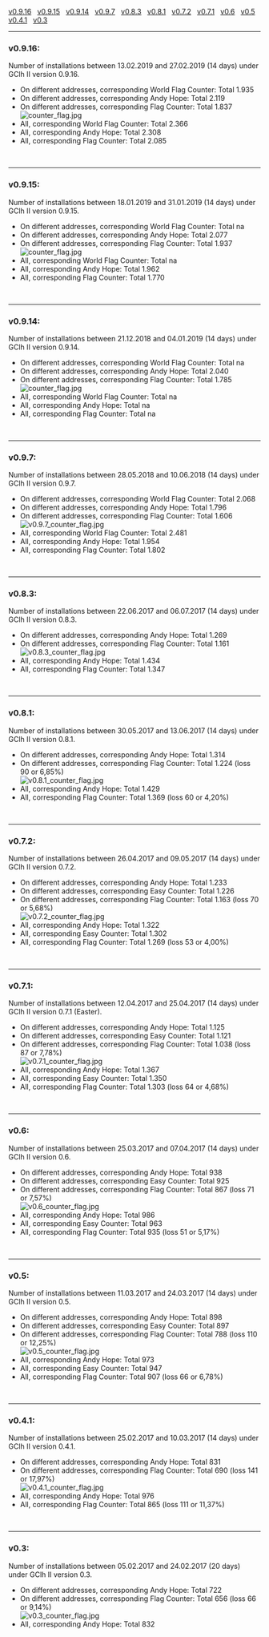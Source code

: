 <a href="#v0916" title="GClh II version 0.9.16 (13.02.2019 - 27.02.2019)">v0.9.16</a> &nbsp; 
<a href="#v0915" title="GClh II version 0.9.15 (18.01.2019 - 31.01.2019)">v0.9.15</a> &nbsp; 
<a href="#v0914" title="GClh II version 0.9.14 (21.12.2018 - 04.01.2019)">v0.9.14</a> &nbsp; 
<a href="#v097" title="GClh II version 0.9.7 (28.05.2018 - 10.06.2018)">v0.9.7</a> &nbsp; 
<a href="#v083" title="GClh II version 0.8.3 (22.06.2017 - 06.07.2017)">v0.8.3</a> &nbsp; 
<a href="#v081" title="GClh II version 0.8.1 (30.05.2017 - 13.06.2017)">v0.8.1</a> &nbsp; 
<a href="#v072" title="GClh II version 0.7.2 (26.04.2017 - 09.05.2017)">v0.7.2</a> &nbsp; 
<a href="#v071" title="GClh II version 0.7.1 (12.04.2017 - 25.04.2017)">v0.7.1</a> &nbsp; 
<a href="#v06" title="GClh II version 0.6 (25.03.2017 - 07.04.2017)">v0.6</a> &nbsp; 
<a href="#v05" title="GClh II version 0.5 (11.03.2017 - 24.03.2017)">v0.5</a> &nbsp; 
<a href="#v041" title="GClh II version 0.4.1 (25.02.2017 - 10.03.2017)">v0.4.1</a> &nbsp; 
<a href="#v03" title="GClh II version 0.3 (05.02.2017 - 24.02.2017)">v0.3</a> &nbsp; 

---
### v0.9.16:
Number of installations between 13.02.2019 and 27.02.2019 (14 days) under GClh II version 0.9.16.<br>
<ul><li>On different addresses, corresponding World Flag Counter: Total 1.935<br></li>
<li>On different addresses, corresponding Andy Hope: Total 2.119<br></li>
<li>On different addresses, corresponding Flag Counter: Total 1.837<br>
<img src="../images/0.9.16/counter_flag.jpg" alt="counter_flag.jpg"><br></li>
<li>All, corresponding World Flag Counter: Total 2.366<br></li>
<li>All, corresponding Andy Hope: Total 2.308<br></li>
<li>All, corresponding Flag Counter: Total 2.085<br></li></ul>
<br> 

---
### v0.9.15:
Number of installations between 18.01.2019 and 31.01.2019 (14 days) under GClh II version 0.9.15.<br>
<ul><li>On different addresses, corresponding World Flag Counter: Total na<br></li>
<li>On different addresses, corresponding Andy Hope: Total 2.077<br></li>
<li>On different addresses, corresponding Flag Counter: Total 1.937<br>
<img src="../images/0.9.15/counter_flag.jpg" alt="counter_flag.jpg"><br></li>
<li>All, corresponding World Flag Counter: Total na<br></li>
<li>All, corresponding Andy Hope: Total 1.962<br></li>
<li>All, corresponding Flag Counter: Total 1.770<br></li></ul>
<br> 

---
### v0.9.14:
Number of installations between 21.12.2018 and 04.01.2019 (14 days) under GClh II version 0.9.14.<br>
<ul><li>On different addresses, corresponding World Flag Counter: Total na<br></li>
<li>On different addresses, corresponding Andy Hope: Total 2.040<br></li>
<li>On different addresses, corresponding Flag Counter: Total 1.785<br>
<img src="../images/0.9.14/counter_flag.jpg" alt="counter_flag.jpg"><br></li>
<li>All, corresponding World Flag Counter: Total na<br></li>
<li>All, corresponding Andy Hope: Total na<br></li>
<li>All, corresponding Flag Counter: Total na<br></li></ul>
<br> 

---
### v0.9.7:
Number of installations between 28.05.2018 and 10.06.2018 (14 days) under GClh II version 0.9.7.<br>
<ul><li>On different addresses, corresponding World Flag Counter: Total 2.068<br></li>
<li>On different addresses, corresponding Andy Hope: Total 1.796<br></li>
<li>On different addresses, corresponding Flag Counter: Total 1.606<br>
<img src="../images/v0.9.7_counter_flag.jpg" alt="v0.9.7_counter_flag.jpg"><br></li>
<li>All, corresponding World Flag Counter: Total 2.481<br></li>
<li>All, corresponding Andy Hope: Total 1.954<br></li>
<li>All, corresponding Flag Counter: Total 1.802<br></li></ul>
<br>

---
### v0.8.3:
Number of installations between 22.06.2017 and 06.07.2017 (14 days) under GClh II version 0.8.3.<br>
<ul><li>On different addresses, corresponding Andy Hope: Total 1.269<br></li>
<li>On different addresses, corresponding Flag Counter: Total 1.161<br>
<img src="../images/v0.8.3_counter_flag.jpg" alt="v0.8.3_counter_flag.jpg"><br></li>
<li>All, corresponding Andy Hope: Total 1.434<br></li>
<li>All, corresponding Flag Counter: Total 1.347<br></li></ul>
<br>

---
### v0.8.1:
Number of installations between 30.05.2017 and 13.06.2017 (14 days) under GClh II version 0.8.1.<br>
<ul><li>On different addresses, corresponding Andy Hope: Total 1.314<br></li>
<li>On different addresses, corresponding Flag Counter: Total 1.224 (loss 90 or 6,85%)<br>
<img src="../images/v0.8.1_counter_flag.jpg" alt="v0.8.1_counter_flag.jpg"><br></li>
<li>All, corresponding Andy Hope: Total 1.429<br></li>
<li>All, corresponding Flag Counter: Total 1.369 (loss 60 or 4,20%)<br></li></ul>
<br>

---
### v0.7.2:
Number of installations between 26.04.2017 and 09.05.2017 (14 days) under GClh II version 0.7.2.<br>
<ul><li>On different addresses, corresponding Andy Hope: Total 1.233<br></li>
<li>On different addresses, corresponding Easy Counter: Total 1.226<br></li>
<li>On different addresses, corresponding Flag Counter: Total 1.163 (loss 70 or 5,68%)<br>
<img src="../images/v0.7.2_counter_flag.jpg" alt="v0.7.2_counter_flag.jpg"><br></li>
<li>All, corresponding Andy Hope: Total 1.322<br></li>
<li>All, corresponding Easy Counter: Total 1.302<br></li>
<li>All, corresponding Flag Counter: Total 1.269 (loss 53 or 4,00%)<br></li></ul>
<br>

---
### v0.7.1:
Number of installations between 12.04.2017 and 25.04.2017 (14 days) under GClh II version 0.7.1 (Easter).<br>
<ul><li>On different addresses, corresponding Andy Hope: Total 1.125<br></li>
<li>On different addresses, corresponding Easy Counter: Total 1.121<br></li>
<li>On different addresses, corresponding Flag Counter: Total 1.038 (loss 87 or 7,78%)<br>
<img src="../images/v0.7.1_counter_flag.jpg" alt="v0.7.1_counter_flag.jpg"><br></li>
<li>All, corresponding Andy Hope: Total 1.367<br></li>
<li>All, corresponding Easy Counter: Total 1.350<br></li>
<li>All, corresponding Flag Counter: Total 1.303 (loss 64 or 4,68%)<br></li></ul>
<br>

---
### v0.6:
Number of installations between 25.03.2017 and 07.04.2017 (14 days) under GClh II version 0.6.<br>
<ul><li>On different addresses, corresponding Andy Hope: Total 938<br></li>
<li>On different addresses, corresponding Easy Counter: Total 925<br></li>
<li>On different addresses, corresponding Flag Counter: Total 867 (loss 71 or 7,57%)<br>
<img src="../images/v0.6_counter_flag.jpg" alt="v0.6_counter_flag.jpg"><br></li>
<li>All, corresponding Andy Hope: Total 986<br></li>
<li>All, corresponding Easy Counter: Total 963<br></li>
<li>All, corresponding Flag Counter: Total 935 (loss 51 or 5,17%)<br></li></ul>
<br>

---
### v0.5:
Number of installations between 11.03.2017 and 24.03.2017 (14 days) under GClh II version 0.5.<br>
<ul><li>On different addresses, corresponding Andy Hope: Total 898<br></li>
<li>On different addresses, corresponding Easy Counter: Total 897<br></li>
<li>On different addresses, corresponding Flag Counter: Total 788 (loss 110 or 12,25%)<br>
<img src="../images/v0.5_counter_flag.jpg" alt="v0.5_counter_flag.jpg"><br></li>
<li>All, corresponding Andy Hope: Total 973<br></li>
<li>All, corresponding Easy Counter: Total 947<br></li>
<li>All, corresponding Flag Counter: Total 907 (loss 66 or 6,78%)<br></li></ul>
<br>

---
### v0.4.1:
Number of installations between 25.02.2017 and 10.03.2017 (14 days) under GClh II version 0.4.1.<br>
<ul><li>On different addresses, corresponding Andy Hope: Total 831<br></li>
<li>On different addresses, corresponding Flag Counter: Total 690 (loss 141 or 17,97%)<br>
<img src="../images/v0.4.1_counter_flag.jpg" alt="v0.4.1_counter_flag.jpg"><br></li>
<li>All, corresponding Andy Hope: Total 976<br></li>
<li>All, corresponding Flag Counter: Total 865 (loss 111 or 11,37%)<br></li></ul>
<br>

---
### v0.3:
Number of installations between 05.02.2017 and 24.02.2017 (20 days) under GClh II version 0.3.<br>
<ul><li>On different addresses, corresponding Andy Hope: Total 722<br></li>
<li>On different addresses, corresponding Flag Counter: Total 656 (loss 66 or 9,14%)<br>
<img src="../images/v0.3_counter_flag.jpg" alt="v0.3_counter_flag.jpg"><br></li>
<li>All, corresponding Andy Hope: Total 832<br></li></ul>
<br>
